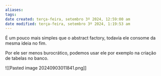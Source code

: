 ```yaml
---
aliases: 
tags: 
date created: terça-feira, setembro 3º 2024, 12:59:00 am
date modified: terça-feira, setembro 3º 2024, 1:19:53 am
---
```

É um pouco mais simples que o abstract factory, todavia ele consome da mesma ideia no fim.

Por ele ser menos burocrático, podemos usar ele por exemplo na criação de tabelas no banco.

![[Pasted image 20240903011841.png]]